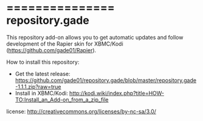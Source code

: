 ===============
repository.gade
===============

This repository add-on allows you to get automatic updates and follow development of the Rapier skin for XBMC/Kodi (https://github.com/gade01/Rapier).

How to install this repository:

- Get the latest release: https://github.com/gade01/repository.gade/blob/master/repository.gade-1.1.1.zip?raw=true
- Install in XBMC/Kodi: http://kodi.wiki/index.php?title=HOW-TO:Install_an_Add-on_from_a_zip_file

license: http://creativecommons.org/licenses/by-nc-sa/3.0/